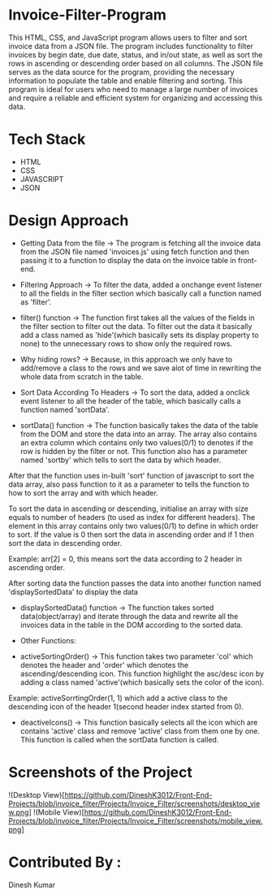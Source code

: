 # Invoice-Filter-Program
This HTML, CSS, and JavaScript program allows users to filter and sort invoice data from a JSON file. The program includes functionality to filter invoices by begin date, due date, status, and in/out state, as well as sort the rows in ascending or descending order based on all columns. The JSON file serves as the data source for the program, providing the necessary information to populate the table and enable filtering and sorting. This program is ideal for users who need to manage a large number of invoices and require a reliable and efficient system for organizing and accessing this data.

# Tech Stack
- HTML
- CSS
- JAVASCRIPT
- JSON

# Design Approach 
* Getting Data from the file
-> The program is fetching all the invoice data from the JSON file named 'invoices.js' using fetch function and then passing it to a function to display the data on the invoice table in front-end.

* Filtering Approach
-> To filter the data, added a onchange event listener to all the fields in the filter section which basically call a function named as 'filter'.

* filter() function
-> The function first takes all the values of the fields in the filter section to filter out the data. To filter out the data it basically add a class named as 'hide'(which basically sets its display property to none) to the unnecessary rows to show only the required rows. 

* Why hiding rows?
-> Because, in this approach we only have to add/remove a class to the rows and we save alot of time in rewriting the whole data from scratch in the table.

* Sort Data According To Headers 
-> To sort the data, added a onclick event listener to all the header of the table, which basically calls a function named 'sortData'. 

* sortData() function
-> The function basically takes the data of the table from the DOM and store the data into an array. The array also contains an extra column which contains only two values(0/1) to denotes if the row is hidden by the filter or not. This function also has a parameter named 'sortby' which tells to sort the data by which header.

After that the function uses in-built 'sort' function of javascript to sort the data array, also pass function to it as a parameter to tells the function to how to sort the array and with which header.

To sort the data in ascending or descending, initialise an array with size equals to number of headers (to used as index for different headers). The element in this array contains only two values(0/1) to define in which order to sort. If the value is 0 then sort the data in ascending order and if 1 then sort the data in descending order.

Example: arr[2] = 0, this means sort the data according to 2 header in ascending order.

After sorting data the function passes the data into another function named 'displaySortedData' to display the data

* displaySortedData() function
-> The function takes sorted data(object/array) and iterate through the data and rewrite all the invoices data in the table in the DOM according to the sorted data.

* Other Functions:

* activeSortingOrder() 
-> This function takes two parameter 'col' which denotes the header and 'order' which denotes the ascending/descending icon.
This function highlight the asc/desc icon by adding a class named 'active'(which basically sets the color of the icon).

Example: activeSorrtingOrder(1, 1) which add a active class to the descending icon of the header 1(second header index started from 0).

* deactiveIcons()
-> This function basically selects all the icon which are contains 'active' class and remove 'active' class from them one by one. This function is called when the sortData function is called.

# Screenshots of the Project
!(Desktop View)[https://github.com/DineshK3012/Front-End-Projects/blob/invoice_filter/Projects/Invoice_Filter/screenshots/desktop_view.png]
!(Mobile View)[https://github.com/DineshK3012/Front-End-Projects/blob/invoice_filter/Projects/Invoice_Filter/screenshots/mobile_view.png]

# Contributed By :
Dinesh Kumar
